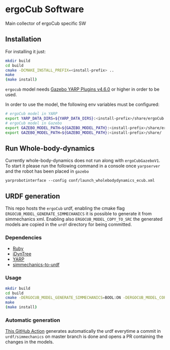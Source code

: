 # ergoCub Software

Main collector of ergoCub specific SW

## Installation

For installing it just:

```sh
mkdir build
cd build
cmake -DCMAKE_INSTALL_PREFIX=<install-prefix> ..
make
(make install)
```

`ergocub` model needs [Gazebo YARP Plugins v4.6.0](https://github.com/robotology/gazebo-yarp-plugins/releases/tag/v4.6.0) or higher in order to be used.

In order to use the model, the following env variables must be configured:

```sh
# ergoCub model in YARP
export YARP_DATA_DIRS=${YARP_DATA_DIRS}:<install-prefix>/share/ergoCub
# ergoCub model in Gazebo
export GAZEBO_MODEL_PATH=${GAZEBO_MODEL_PATH}:<install-prefix>/share/ergoCub/robots
export GAZEBO_MODEL_PATH=${GAZEBO_MODEL_PATH}:<install-prefix>/share/
```

## Run Whole-body-dynamics

Currently whole-body-dynamics does not run along with `ergoCubGazeboV1`. To start it please run the following command in a console once `yarpserver` and
the robot has been placed in `gazebo`

```console
yarprobotinterface --config conf/launch_wholebodydynamics_ecub.xml
```

## URDF generation

This repo hosts the `ergoCub` urdf, enabling the cmake flag `ERGOCUB_MODEL_GENERATE_SIMMECHANICS` it is possible to generate it from simmechanics xml.
Enabling also `ERGOCUB_MODEL_COPY_TO_SRC` the generated models are copied in the `urdf` directory for being committed.

### Dependencies

- [Ruby](https://www.ruby-lang.org/en/)
- [iDynTree](https://github.com/robotology/idyntree)
- [YARP](https://github.com/robotology/yarp)
- [simmechanics-to-urdf](https://github.com/robotology/simmechanics-to-urdf)

### Usage

```sh
mkdir build
cd build
cmake -DERGOCUB_MODEL_GENERATE_SIMMECHANICS=BOOL:ON -DERGOCUB_MODEL_COPY_TO_SRC=BOOL:ON ..
make
(make install)
```

### Automatic generation

[This GitHub Action](/.github/workflows/generate_models.yml) generates automatically the urdf everytime a commit in `urdf/simmechanics` on master branch is done and opens a PR containing the changes in the models.
